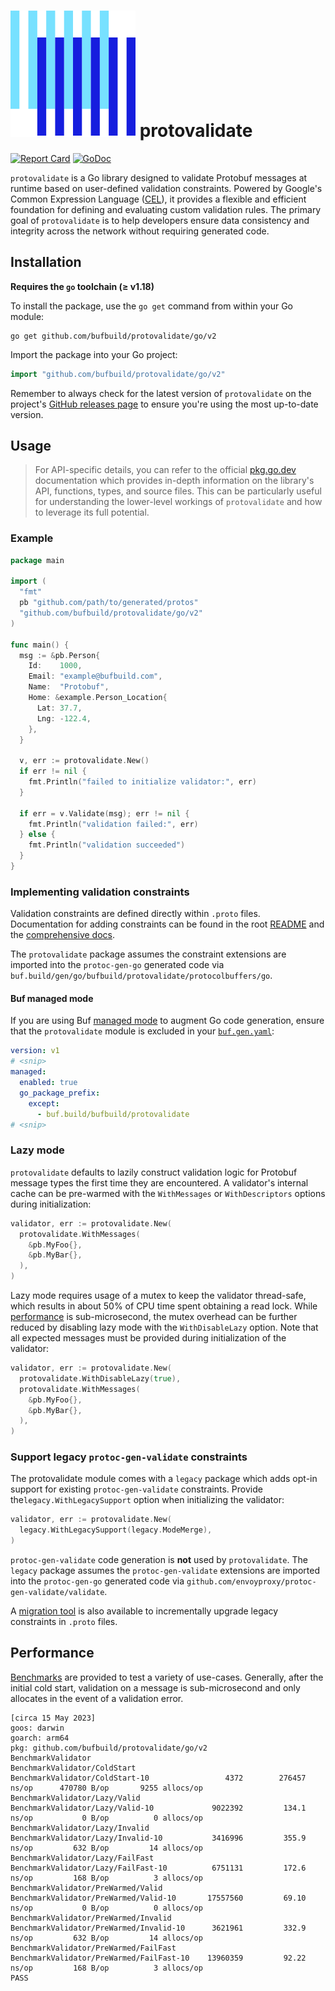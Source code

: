 # [![The Buf logo](../../.github/buf-logo.svg)][buf] protovalidate

[![Report Card](https://goreportcard.com/badge/github.com/bufbuild/protovalidate)](https://goreportcard.com/report/github.com/bufbuild/protovalidate)
[![GoDoc](https://pkg.go.dev/badge/github.com/bufbuild/protovalidate.svg)](https://pkg.go.dev/github.com/bufbuild/protovalidate)

`protovalidate` is a Go library designed to validate Protobuf messages at
runtime based on user-defined validation constraints. Powered by Google's Common
Expression Language ([CEL](https://github.com/google/cel-spec)), it provides a
flexible and efficient foundation for defining and evaluating custom validation
rules. The primary goal of `protovalidate` is to help developers ensure data
consistency and integrity across the network without requiring generated code.

## Installation

**Requires the `go` toolchain (≥ v1.18)**

To install the package, use the `go get` command from within your Go module:

```shell
go get github.com/bufbuild/protovalidate/go/v2
```

Import the package into your Go project:

```go
import "github.com/bufbuild/protovalidate/go/v2"
```

Remember to always check for the latest version of `protovalidate` on the
project's [GitHub releases page](https://github.com/bufbuild/protovalidate/releases)
to ensure you're using the most up-to-date version.

## Usage

> For API-specific details, you can refer to the
official [pkg.go.dev](https://pkg.go.dev/github.com/bufbuild/protovalidate/go)
documentation which provides in-depth information on the library's API,
functions, types, and source files. This can be particularly useful for
understanding the lower-level workings of `protovalidate` and how to leverage
its full potential.

### Example

```go
package main

import (
  "fmt"
  pb "github.com/path/to/generated/protos"
  "github.com/bufbuild/protovalidate/go/v2"
)

func main() {
  msg := &pb.Person{
    Id:    1000, 
    Email: "example@bufbuild.com", 
    Name:  "Protobuf",
    Home: &example.Person_Location{
      Lat: 37.7, 
      Lng: -122.4,
    },
  }

  v, err := protovalidate.New()
  if err != nil {
    fmt.Println("failed to initialize validator:", err)
  }

  if err = v.Validate(msg); err != nil {
    fmt.Println("validation failed:", err)
  } else {
    fmt.Println("validation succeeded")
  }
}
```

### Implementing validation constraints

Validation constraints are defined directly within `.proto` files.
Documentation for adding constraints can be found in the root [README](../../README.md) and the [comprehensive docs](../../docs).

The `protovalidate` package assumes the constraint extensions are imported into the `protoc-gen-go` generated code via 
`buf.build/gen/go/bufbuild/protovalidate/protocolbuffers/go`. 

#### Buf managed mode

If you are using Buf [managed mode](https://buf.build/docs/generate/managed-mode/) to augment Go code generation, ensure that the `protovalidate` module is excluded in your [`buf.gen.yaml`](https://buf.build/docs/configuration/v1/buf-gen-yaml#except):

```yaml
version: v1
# <snip>
managed:
  enabled: true
  go_package_prefix:
    except:
      - buf.build/bufbuild/protovalidate
# <snip>
```

### Lazy mode

`protovalidate` defaults to lazily construct validation logic for Protobuf 
message types the first time they are encountered. A validator's internal 
cache can be pre-warmed with the `WithMessages` or `WithDescriptors` options 
during initialization:

```go
validator, err := protovalidate.New(
  protovalidate.WithMessages(
    &pb.MyFoo{}, 
    &pb.MyBar{}, 
  ),
)
```

Lazy mode requires usage of a mutex to keep the validator thread-safe, which 
results in about 50% of CPU time spent obtaining a read lock. While [performance](#performance)
is sub-microsecond, the mutex overhead can be further reduced by disabling lazy 
mode with the `WithDisableLazy` option. Note that all expected messages must be
provided during initialization of the validator:

```go
validator, err := protovalidate.New(
  protovalidate.WithDisableLazy(true),
  protovalidate.WithMessages(
    &pb.MyFoo{},
    &pb.MyBar{},
  ),
)
```

### Support legacy `protoc-gen-validate` constraints

The protovalidate module comes with a `legacy` package which adds opt-in support
for existing `protoc-gen-validate` constraints. Provide the`legacy.WithLegacySupport` 
option when initializing the validator:

```go
validator, err := protovalidate.New(
  legacy.WithLegacySupport(legacy.ModeMerge),
)
```

`protoc-gen-validate` code generation is **not** used by `protovalidate`. The 
`legacy` package assumes the `protoc-gen-validate` extensions are imported into
the `protoc-gen-go` generated code via `github.com/envoyproxy/protoc-gen-validate/validate`.

A [migration tool](/tools/protovalidate-migrate) is also available to incrementally upgrade legacy constraints 
in `.proto` files.

## Performance

[Benchmarks](validator_bench_test.go) are provided to test a variety of use-cases. Generally, after the 
initial cold start, validation on a message is sub-microsecond 
and only allocates in the event of a validation error.

```
[circa 15 May 2023]
goos: darwin
goarch: arm64
pkg: github.com/bufbuild/protovalidate/go/v2
BenchmarkValidator
BenchmarkValidator/ColdStart
BenchmarkValidator/ColdStart-10         	    4372	    276457 ns/op	  470780 B/op	    9255 allocs/op
BenchmarkValidator/Lazy/Valid
BenchmarkValidator/Lazy/Valid-10        	 9022392	     134.1 ns/op	       0 B/op	       0 allocs/op
BenchmarkValidator/Lazy/Invalid
BenchmarkValidator/Lazy/Invalid-10      	 3416996	     355.9 ns/op	     632 B/op	      14 allocs/op
BenchmarkValidator/Lazy/FailFast
BenchmarkValidator/Lazy/FailFast-10     	 6751131	     172.6 ns/op	     168 B/op	       3 allocs/op
BenchmarkValidator/PreWarmed/Valid
BenchmarkValidator/PreWarmed/Valid-10   	17557560	     69.10 ns/op	       0 B/op	       0 allocs/op
BenchmarkValidator/PreWarmed/Invalid
BenchmarkValidator/PreWarmed/Invalid-10 	 3621961	     332.9 ns/op	     632 B/op	      14 allocs/op
BenchmarkValidator/PreWarmed/FailFast
BenchmarkValidator/PreWarmed/FailFast-10	13960359	     92.22 ns/op	     168 B/op	       3 allocs/op
PASS
```

[buf]: https://buf.build
